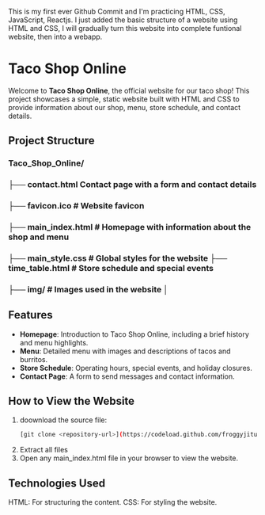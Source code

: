 This is my first ever Github Commit and I'm practicing HTML, CSS, JavaScript, Reactjs.
I just added the basic structure of a website using HTML and CSS, I will gradually turn this website into complete funtional website, then into a webapp.

# Taco Shop Online

Welcome to **Taco Shop Online**, the official website for our taco shop! This project showcases a simple, static website built with HTML and CSS to provide information about our shop, menu, store schedule, and contact details.

## Project Structure

### Taco_Shop_Online/ 
### ├── contact.html Contact page with a form and contact details 
### ├── favicon.ico # Website favicon 
### ├── main_index.html # Homepage with information about the shop and menu 
### ├── main_style.css # Global styles for the website ├── time_table.html # Store schedule and special events 
### ├── img/ # Images used in the website │


## Features

- **Homepage**: Introduction to Taco Shop Online, including a brief history and menu highlights.
- **Menu**: Detailed menu with images and descriptions of tacos and burritos.
- **Store Schedule**: Operating hours, special events, and holiday closures.
- **Contact Page**: A form to send messages and contact information.

## How to View the Website

1. doownload the source file:
   ```bash
   [git clone <repository-url>](https://codeload.github.com/froggyjitu/Taco_Shop_Online/zip/refs/heads/main)
2. Extract all files
3. Open any main_index.html file in your browser to view the website.

## Technologies Used
HTML: For structuring the content.
CSS: For styling the website.

